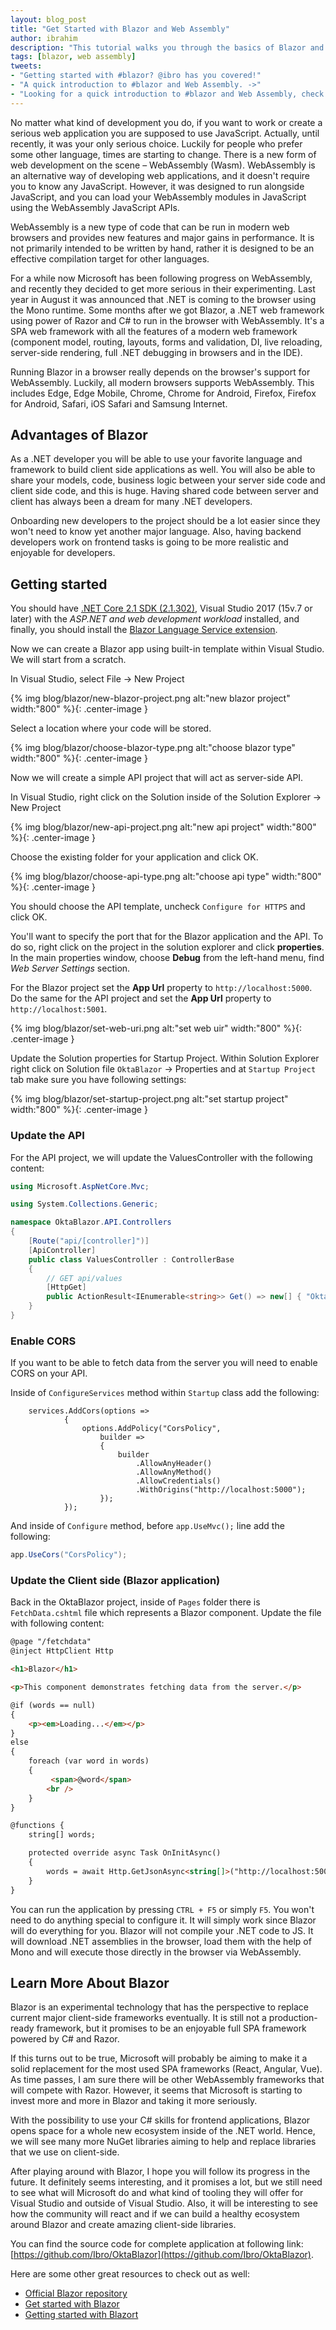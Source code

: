 ```yaml
---
layout: blog_post
title: "Get Started with Blazor and Web Assembly"
author: ibrahim
description: "This tutorial walks you through the basics of Blazor and Web Assembly"
tags: [blazor, web assembly]
tweets:
- "Getting started with #blazor? @ibro has you covered!"
- "A quick introduction to #blazor and Web Assembly. ->"
- "Looking for a quick introduction to #blazor and Web Assembly, check this out!"
---
```


No matter what kind of development you do, if you want to work or create a serious web application you are supposed to use JavaScript. Actually, until recently, it was your only serious choice. Luckily for people who prefer some other language, times are starting to change. There is a new form of web development on the scene – WebAssembly (Wasm). WebAssembly is an alternative way of developing web applications, and it doesn't require you to know any JavaScript. However, it was designed to run alongside JavaScript, and you can load your WebAssembly modules in JavaScript using the WebAssembly JavaScript APIs. 

WebAssembly is a new type of code that can be run in modern web browsers and provides new features and major gains in performance. It is not primarily intended to be written by hand, rather it is designed to be an effective compilation target for other languages. 

For a while now Microsoft has been following progress on WebAssembly, and recently they decided to get more serious in their experimenting. Last year in August it was announced that .NET is coming to the browser using the Mono runtime. Some months after we got Blazor, a .NET web framework using power of Razor and C# to run in the browser with WebAssembly. It's a SPA web framework with all the features of a modern web framework (component model, routing, layouts, forms and validation, DI, live reloading, server-side rendering, full .NET debugging in browsers and in the IDE).

Running Blazor in a browser really depends on the browser's support for WebAssembly. Luckily, all modern browsers supports WebAssembly. This includes Edge, Edge Mobile, Chrome, Chrome for Android, Firefox, Firefox for Android, Safari, iOS Safari and Samsung Internet.


## Advantages of Blazor
As a .NET developer you will be able to use your favorite language and framework to build client side applications as well. You will also be able to share your models, code, business logic between your server side code and client side code, and this is huge. Having shared code between server and client has always been a dream for many .NET developers. 

Onboarding new developers to the project should be a lot easier since they won't need to know yet another major language. Also, having backend developers work on frontend tasks is going to be more realistic and enjoyable for developers.


## Getting started
You should have [.NET Core 2.1 SDK (2.1.302)](https://go.microsoft.com/fwlink/?linkid=873092), Visual Studio 2017 (15v.7 or later) with the *ASP.NET and web development workload* installed, and finally, you should install the [Blazor Language Service extension](https://go.microsoft.com/fwlink/?linkid=870389).

Now we can create a Blazor app using built-in template within Visual Studio. We will start from a scratch.

In Visual Studio, select File -> New Project

{% img blog/blazor/new-blazor-project.png alt:"new blazor project" width:"800" %}{: .center-image }

Select a location where your code will be stored.

{% img blog/blazor/choose-blazor-type.png alt:"choose blazor type" width:"800" %}{: .center-image }

Now we will create a simple API project that will act as server-side API. 

In Visual Studio, right click on the Solution inside of the Solution Explorer -> New Project

{% img blog/blazor/new-api-project.png alt:"new api project" width:"800" %}{: .center-image }

Choose the existing folder for your application and click OK.

{% img blog/blazor/choose-api-type.png alt:"choose api type" width:"800" %}{: .center-image }

You should choose the API template, uncheck `Configure for HTTPS` and click OK.

You'll want to specify the port that for the Blazor application and the API. To do so, right click on the project in the solution explorer and click **properties**. In the main properties window, choose **Debug** from the left-hand menu, find *Web Server Settings* section.

For the Blazor project set the **App Url** property to `http://localhost:5000`. Do the same for the API project and set the **App Url** property to `http://localhost:5001`.

{% img blog/blazor/set-web-uri.png alt:"set web uir" width:"800" %}{: .center-image }

Update the Solution properties for Startup Project. Within Solution Explorer right click on Solution file `OktaBlazor` -> Properties and at `Startup Project` tab make sure you have following settings:

{% img blog/blazor/set-startup-project.png alt:"set startup project" width:"800" %}{: .center-image }


### Update the API

For the API project, we will update the ValuesController with the following content:

```cs
using Microsoft.AspNetCore.Mvc;

using System.Collections.Generic;

namespace OktaBlazor.API.Controllers
{
	[Route("api/[controller]")]
	[ApiController]
	public class ValuesController : ControllerBase
	{
    	// GET api/values
    	[HttpGet]
    	public ActionResult<IEnumerable<string>> Get() => new[] { "Okta", "Blazor", ".NET", "Razor" };   	 
	}
}
```

### Enable CORS
If you want to be able to fetch data from the server you will need to enable CORS on your API.

Inside of `ConfigureServices` method within `Startup` class add the following:
```
 	services.AddCors(options =>
        	{
            	options.AddPolicy("CorsPolicy",
                	builder =>
                	{
                    	builder
                        	.AllowAnyHeader()
                        	.AllowAnyMethod()
                        	.AllowCredentials()
                        	.WithOrigins("http://localhost:5000");
                	});
        	});
```

And inside of `Configure` method, before `app.UseMvc();` line add the following:

```cs
app.UseCors("CorsPolicy");
```

### Update the Client side (Blazor application)


Back in the OktaBlazor project, inside of `Pages` folder there is `FetchData.cshtml` file which represents a Blazor component. Update the file with following content:


```html
@page "/fetchdata"
@inject HttpClient Http

<h1>Blazor</h1>

<p>This component demonstrates fetching data from the server.</p>

@if (words == null)
{
	<p><em>Loading...</em></p>
}
else
{
	foreach (var word in words)
	{
      	 <span>@word</span>
    	<br />
	}
}

@functions {
	string[] words;

	protected override async Task OnInitAsync()
	{
    	words = await Http.GetJsonAsync<string[]>("http://localhost:5001/api/Values");
	}
}

```
You can run the application by pressing `CTRL + F5` or simply `F5`. You won't need to do anything special to configure it. It will simply work since Blazor will do everything for you. Blazor will not compile your .NET code to JS. It will download .NET assemblies in the browser, load them with the help of Mono and will execute those directly in the browser via WebAssembly.

## Learn More About Blazor
Blazor is an experimental technology that has the perspective to replace current major client-side frameworks eventually. It is still not a production-ready framework, but it promises to be an enjoyable full SPA framework powered by C# and Razor.

If this turns out to be true, Microsoft will probably be aiming to make it a solid replacement for the most used SPA frameworks (React, Angular, Vue). As time passes, I am sure there will be other WebAssembly frameworks that will compete with Razor. However, it seems that Microsoft is starting to invest more and more in Blazor and taking it more seriously.

With the possibility to use your C# skills for frontend applications, Blazor opens space for a whole new ecosystem inside of the .NET world. Hence, we will see many more NuGet libraries aiming to help and replace libraries that we use on client-side.

After playing around with Blazor, I hope you will follow its progress in the future. It definitely seems interesting, and it promises a lot, but we still need to see what will Microsoft do and what kind of tooling they will offer for Visual Studio and outside of Visual Studio. Also, it will be interesting to see how the community will react and if we can build a healthy ecosystem around Blazor and create amazing client-side libraries.

You can find the source code for complete application at following link: [https://github.com/Ibro/OktaBlazor](https://github.com/Ibro/OktaBlazor).

Here are some other great resources to check out as well:

* [Official Blazor repository](Blazor)
* [Get started with Blazor](https://blazor.net/docs/get-started.html)
* [Getting started with Blazort](https://www.jerriepelser.com/blog/getting-started-with-blazor/)